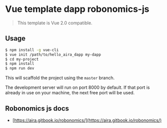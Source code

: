 # Vue template dapp robonomics-js

> This template is Vue 2.0 compatible.

## Usage

```bash
$ npm install -g vue-cli
$ vue init /path/to/hello_aira_dapp my-dapp
$ cd my-project
$ npm install
$ npm run dev
```

This will scaffold the project using the `master` branch.

The development server will run on port 8000 by default. If that port is already in use on your machine, the next free port will be used.

## Robonomics js docs

- [https://aira.gitbook.io/robonomics/](https://aira.gitbook.io/robonomics/)
